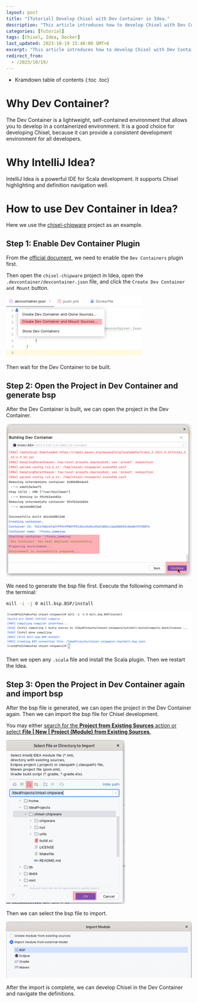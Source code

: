 ```yaml
---
layout: post
title: "[Tutorial] Develop Chisel with Dev Container in Idea."
description: "This article introduces how to develop Chisel with Dev Container in IntelliJ Idea."
categories: [Tutorial]
tags: [Chisel, Idea, Docker]
last_updated: 2023-10-19 15:40:00 GMT+8
excerpt: "This article introduces how to develop Chisel with Dev Container in IntelliJ Idea."
redirect_from:
  - /2023/10/19/
---
```


* Kramdown table of contents
{:toc .toc}

# Why Dev Container?

The Dev Container is a lightweight, self-contained environment that allows you to develop in a containerized environment.
It is a good choice for developing Chisel, because it can provide a consistent development environment for all developers.

# Why IntelliJ Idea?

IntelliJ Idea is a powerful IDE for Scala development.
It supports Chisel highlighting and definition navigation well.

# How to use Dev Container in Idea?

Here we use the [chisel-chipware](https://github.com/SingularityKChen/chisel-chipware/tree/main) project as an example.

## Step 1: Enable Dev Container Plugin

From the [official document](https://www.jetbrains.com/help/idea/connect-to-devcontainer.html), we need to enable the `Dev Containers` plugin first.

Then open the `chisel-chipware` project in Idea, open the `.devcontainer/devcontainer.json` file, and click the `Create Dev Container and Mount` button.

<img src="https://raw.githubusercontent.com/SingularityKChen/PicUpload/master/img/devcontainer_json_idea.png" alt="Create Dev Container and Mount" style="zoom:50%;" />

Then wait for the Dev Container to be built.

## Step 2: Open the Project in Dev Container and generate bsp

After the Dev Container is built, we can open the project in the Dev Container.

<img src="https://raw.githubusercontent.com/SingularityKChen/PicUpload/master/img/devcontainer_build.png" alt="Build Dev Container" style="zoom:50%;" />

We need to generate the bsp file first.
Execute the following command in the terminal:

```bash
mill -i -j 0 mill.bsp.BSP/install
```

<img src="https://raw.githubusercontent.com/SingularityKChen/PicUpload/master/img/devcontainer_gen_bsp.png" alt="Generate bsp" style="zoom:50%;" />

Then we open any `.scala` file and install the Scala plugin.
Then we restart the Idea.

## Step 3: Open the Project in Dev Container again and import bsp

After the bsp file is generated, we can open the project in the Dev Container again.
Then we can import the bsp file for Chisel development.

You may either [search for the **Project from Existing Sources** action or select **File | New | Project (Module) from Existing Sources**.](https://www.jetbrains.com/help/idea/bsp-support.html#import_bsp)

<img src="https://raw.githubusercontent.com/SingularityKChen/PicUpload/master/img/devcontainer_import.png" alt="Select file" style="zoom:50%;" />

Then we can select the bsp file to import.

<img src="https://raw.githubusercontent.com/SingularityKChen/PicUpload/master/img/devcontainer_import_bsp.png" alt="Import module from bsp" style="zoom:50%;" />

After the import is complete, we can develop Chisel in the Dev Container and navigate the definitions.